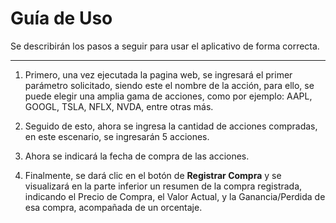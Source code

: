 # Guía de Uso

Se describirán los pasos a seguir para usar el aplicativo de forma correcta.

---

1. Primero, una vez ejecutada la pagina web, se ingresará el primer parámetro solicitado, siendo este el nombre de la acción, para ello, se puede elegir una amplia gama de acciones, como por ejemplo: AAPL, GOOGL, TSLA, NFLX, NVDA, entre otras más.

2. Seguido de esto, ahora se ingresa la cantidad de acciones compradas, en este escenario, se ingresarán 5 acciones.

3. Ahora se indicará la fecha de compra de las acciones.

4. Finalmente, se dará clic en el botón de **Registrar Compra** y se visualizará en la parte inferior un resumen de la compra registrada, indicando el Precio de Compra, el Valor Actual, y la Ganancia/Perdida de esa compra, acompañada de un orcentaje.
